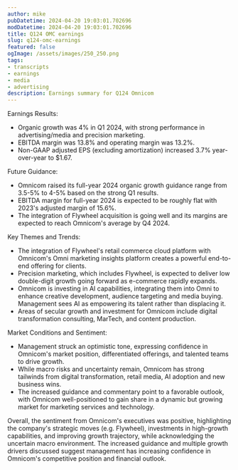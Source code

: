 ```yaml
---
author: mike
pubDatetime: 2024-04-20 19:03:01.702696
modDatetime: 2024-04-20 19:03:01.702696
title: Q124 OMC earnings
slug: q124-omc-earnings
featured: false
ogImage: /assets/images/250_250.png
tags:
- transcripts
- earnings
- media
- advertising
description: Earnings summary for Q124 Omnicom
---
```

Earnings Results:
- Organic growth was 4% in Q1 2024, with strong performance in advertising/media and precision marketing. 
- EBITDA margin was 13.8% and operating margin was 13.2%.
- Non-GAAP adjusted EPS (excluding amortization) increased 3.7% year-over-year to $1.67.

Future Guidance:
- Omnicom raised its full-year 2024 organic growth guidance range from 3.5-5% to 4-5% based on the strong Q1 results. 
- EBITDA margin for full-year 2024 is expected to be roughly flat with 2023's adjusted margin of 15.6%.
- The integration of Flywheel acquisition is going well and its margins are expected to reach Omnicom's average by Q4 2024.

Key Themes and Trends:
- The integration of Flywheel's retail commerce cloud platform with Omnicom's Omni marketing insights platform creates a powerful end-to-end offering for clients. 
- Precision marketing, which includes Flywheel, is expected to deliver low double-digit growth going forward as e-commerce rapidly expands.
- Omnicom is investing in AI capabilities, integrating them into Omni to enhance creative development, audience targeting and media buying. Management sees AI as empowering its talent rather than displacing it.
- Areas of secular growth and investment for Omnicom include digital transformation consulting, MarTech, and content production.

Market Conditions and Sentiment:
- Management struck an optimistic tone, expressing confidence in Omnicom's market position, differentiated offerings, and talented teams to drive growth. 
- While macro risks and uncertainty remain, Omnicom has strong tailwinds from digital transformation, retail media, AI adoption and new business wins.
- The increased guidance and commentary point to a favorable outlook, with Omnicom well-positioned to gain share in a dynamic but growing market for marketing services and technology.

Overall, the sentiment from Omnicom's executives was positive, highlighting the company's strategic moves (e.g. Flywheel), investments in high-growth capabilities, and improving growth trajectory, while acknowledging the uncertain macro environment. The increased guidance and multiple growth drivers discussed suggest management has increasing confidence in Omnicom's competitive position and financial outlook.